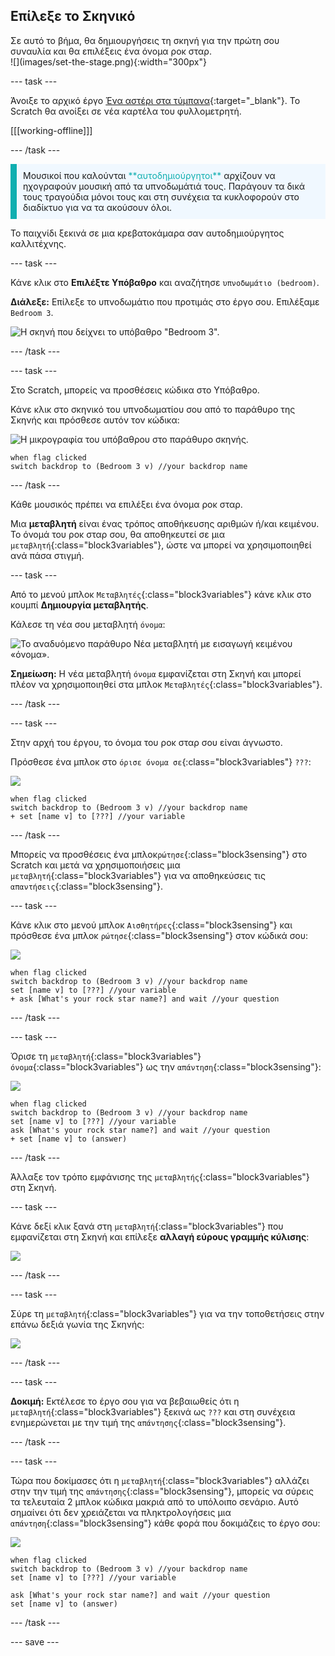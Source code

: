 ## Επίλεξε το Σκηνικό

<div style="display: flex; flex-wrap: wrap">
<div style="flex-basis: 200px; flex-grow: 1; margin-right: 15px;">
Σε αυτό το βήμα, θα δημιουργήσεις τη σκηνή για την πρώτη σου συναυλία και θα επιλέξεις ένα όνομα ροκ σταρ.
</div>
<div>
![](images/set-the-stage.png){:width="300px"}
</div>
</div>

--- task ---

Άνοιξε το αρχικό έργο [Ένα αστέρι στα τύμπανα](https://scratch.mit.edu/projects/535783147/editor){:target="_blank"}. Το Scratch θα ανοίξει σε νέα καρτέλα του φυλλομετρητή.

[[[working-offline]]]

--- /task ---

<p style="border-left: solid; border-width:10px; border-color: #0faeb0; background-color: aliceblue; padding: 10px;">
Μουσικοί που καλούνται <span style="color: #0faeb0">**αυτοδημιούργητοι**</span> αρχίζουν να ηχογραφούν μουσική από τα υπνοδωμάτιά τους. Παράγουν τα δικά τους τραγούδια μόνοι τους και στη συνέχεια τα κυκλοφορούν στο διαδίκτυο για να τα ακούσουν όλοι. 
</p>

Το παιχνίδι ξεκινά σε μια κρεβατοκάμαρα σαν αυτοδημιούργητος καλλιτέχνης.

--- task ---

Κάνε κλικ στο **Επιλέξτε Υπόβαθρο** και αναζήτησε `υπνοδωμάτιο (bedroom)`.

**Διάλεξε:** Επίλεξε το υπνοδωμάτιο που προτιμάς στο έργο σου. Επιλέξαμε `Bedroom 3`.

![Η σκηνή που δείχνει το υπόβαθρο "Bedroom 3".](images/bedroom3.png)

--- /task ---

--- task ---

Στο Scratch, μπορείς να προσθέσεις κώδικα στο Υπόβαθρο.

Κάνε κλικ στο σκηνικό του υπνοδωματίου σου από το παράθυρο της Σκηνής και πρόσθεσε αυτόν τον κώδικα:

![Η μικρογραφία του υπόβαθρου στο παράθυρο σκηνής.](images/bedroom-icon.png)

```blocks3
when flag clicked
switch backdrop to (Bedroom 3 v) //your backdrop name
```

--- /task ---

Κάθε μουσικός πρέπει να επιλέξει ένα όνομα ροκ σταρ.

Μια **μεταβλητή** είναι ένας τρόπος αποθήκευσης αριθμών ή/και κειμένου. Το όνομά του ροκ σταρ σου, θα αποθηκευτεί σε μια `μεταβλητή`{:class="block3variables"}, ώστε να μπορεί να χρησιμοποιηθεί ανά πάσα στιγμή.

--- task ---

Από το μενού μπλοκ `Μεταβλητές`{:class="block3variables"} κάνε κλικ στο κουμπί **Δημιουργία μεταβλητής**.

Κάλεσε τη νέα σου μεταβλητή `όνομα`:

![Το αναδυόμενο παράθυρο Νέα μεταβλητή με εισαγωγή κειμένου «όνομα».](images/new-variable.png)

**Σημείωση:** Η νέα μεταβλητή `όνομα` εμφανίζεται στη Σκηνή και μπορεί πλέον να χρησιμοποιηθεί στα μπλοκ `Μεταβλητές`{:class="block3variables"}.

--- /task ---

--- task ---

Στην αρχή του έργου, το όνομα του ροκ σταρ σου είναι άγνωστο.

Πρόσθεσε ένα μπλοκ στο `όρισε όνομα σε`{:class="block3variables"} `???`:

![](images/stage-icon.png)

```blocks3
when flag clicked
switch backdrop to (Bedroom 3 v) //your backdrop name
+ set [name v] to [???] //your variable
```

--- /task ---

Μπορείς να προσθέσεις ένα μπλοκ`ρώτησε`{:class="block3sensing"} στο Scratch και μετά να χρησιμοποιήσεις μια `μεταβλητή`{:class="block3variables"} για να αποθηκεύσεις τις `απαντήσεις`{:class="block3sensing"}.

--- task ---

Κάνε κλικ στο μενού μπλοκ `Αισθητήρες`{:class="block3sensing"} και πρόσθεσε ένα μπλοκ `ρώτησε`{:class="block3sensing"} στον κώδικά σου:

![](images/stage-icon.png)

```blocks3
when flag clicked
switch backdrop to (Bedroom 3 v) //your backdrop name
set [name v] to [???] //your variable
+ ask [What's your rock star name?] and wait //your question
```

--- /task ---

--- task ---

Όρισε τη `μεταβλητή`{:class="block3variables"} `όνομα`{:class="block3variables"} ως την `απάντηση`{:class="block3sensing"}:

![](images/stage-icon.png)

```blocks3
when flag clicked
switch backdrop to (Bedroom 3 v) //your backdrop name
set [name v] to [???] //your variable
ask [What's your rock star name?] and wait //your question
+ set [name v] to (answer)
```

--- /task ---

Άλλαξε τον τρόπο εμφάνισης της `μεταβλητής`{:class="block3variables"} στη Σκηνή.

--- task ---

Κάνε δεξί κλικ ξανά στη `μεταβλητή`{:class="block3variables"} που εμφανίζεται στη Σκηνή και επίλεξε **αλλαγή εύρους γραμμής κύλισης**:

![](images/large-readout.png)

--- /task ---

--- task ---

Σύρε τη `μεταβλητή`{:class="block3variables"} για να την τοποθετήσεις στην επάνω δεξιά γωνία της Σκηνής:

![](images/repositioned-variable.png)

--- /task ---

--- task ---

**Δοκιμή:** Εκτέλεσε το έργο σου για να βεβαιωθείς ότι η `μεταβλητή`{:class="block3variables"} ξεκινά ως `???` και στη συνέχεια ενημερώνεται με την τιμή της `απάντησης`{:class="block3sensing"}.

--- /task ---

--- task ---

Τώρα που δοκίμασες ότι η `μεταβλητή`{:class="block3variables"} αλλάζει στην την τιμή της `απάντησης`{:class="block3sensing"}, μπορείς να σύρεις τα τελευταία 2 μπλοκ κώδικα μακριά από το υπόλοιπο σενάριο. Αυτό σημαίνει ότι δεν χρειάζεται να πληκτρολογήσεις μια `απάντηση`{:class="block3sensing"} κάθε φορά που δοκιμάζεις το έργο σου:

![](images/stage-icon.png)

```blocks3
when flag clicked
switch backdrop to (Bedroom 3 v) //your backdrop name
set [name v] to [???] //your variable
```

```blocks3
ask [What's your rock star name?] and wait //your question
set [name v] to (answer)
```

--- /task ---

--- save ---
